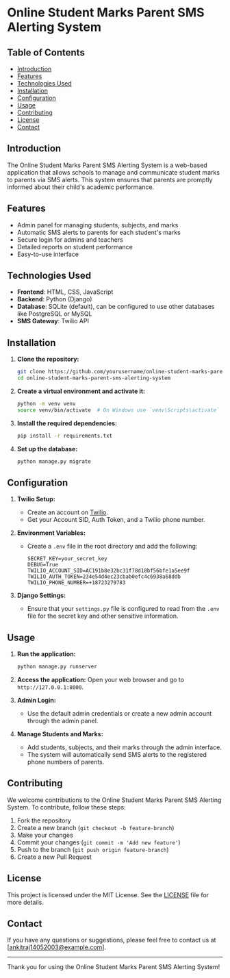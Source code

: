 # Online Student Marks Parent SMS Alerting System

## Table of Contents
- [Introduction](#introduction)
- [Features](#features)
- [Technologies Used](#technologies-used)
- [Installation](#installation)
- [Configuration](#configuration)
- [Usage](#usage)
- [Contributing](#contributing)
- [License](#license)
- [Contact](#contact)

## Introduction
The Online Student Marks Parent SMS Alerting System is a web-based application that allows schools to manage and communicate student marks to parents via SMS alerts. This system ensures that parents are promptly informed about their child's academic performance.

## Features
- Admin panel for managing students, subjects, and marks
- Automatic SMS alerts to parents for each student's marks
- Secure login for admins and teachers
- Detailed reports on student performance
- Easy-to-use interface

## Technologies Used
- **Frontend**: HTML, CSS, JavaScript
- **Backend**: Python (Django)
- **Database**: SQLite (default), can be configured to use other databases like PostgreSQL or MySQL
- **SMS Gateway**: Twilio API

## Installation
1. **Clone the repository:**
    ```sh
    git clone https://github.com/yourusername/online-student-marks-parent-sms-alerting-system.git
    cd online-student-marks-parent-sms-alerting-system
    ```

2. **Create a virtual environment and activate it:**
    ```sh
    python -m venv venv
    source venv/bin/activate  # On Windows use `venv\Scripts\activate`
    ```

3. **Install the required dependencies:**
    ```sh
    pip install -r requirements.txt
    ```

4. **Set up the database:**
    ```sh
    python manage.py migrate
    ```

## Configuration
1. **Twilio Setup:**
   - Create an account on [Twilio](https://www.twilio.com/).
   - Get your Account SID, Auth Token, and a Twilio phone number.

2. **Environment Variables:**
   - Create a `.env` file in the root directory and add the following:
     ```plaintext
     SECRET_KEY=your_secret_key
     DEBUG=True
     TWILIO_ACCOUNT_SID=AC191b8e32bc31f78d18bf56bfe1a5ee9f
     TWILIO_AUTH_TOKEN=234e54d4ec23cbab0efc4c6938a68ddb
     TWILIO_PHONE_NUMBER=+18723279783
     ```

3. **Django Settings:**
   - Ensure that your `settings.py` file is configured to read from the `.env` file for the secret key and other sensitive information.

## Usage
1. **Run the application:**
    ```sh
    python manage.py runserver
    ```

2. **Access the application:**
   Open your web browser and go to `http://127.0.0.1:8000`.

3. **Admin Login:**
   - Use the default admin credentials or create a new admin account through the admin panel.

4. **Manage Students and Marks:**
   - Add students, subjects, and their marks through the admin interface.
   - The system will automatically send SMS alerts to the registered phone numbers of parents.

## Contributing
We welcome contributions to the Online Student Marks Parent SMS Alerting System. To contribute, follow these steps:

1. Fork the repository
2. Create a new branch (`git checkout -b feature-branch`)
3. Make your changes
4. Commit your changes (`git commit -m 'Add new feature'`)
5. Push to the branch (`git push origin feature-branch`)
6. Create a new Pull Request

## License
This project is licensed under the MIT License. See the [LICENSE](LICENSE) file for more details.

## Contact
If you have any questions or suggestions, please feel free to contact us at [ankitraj14052003@example.com].

---

Thank you for using the Online Student Marks Parent SMS Alerting System!

